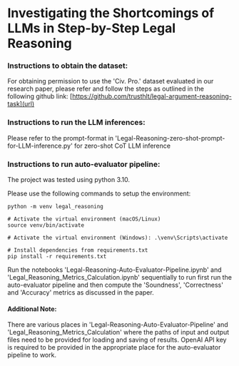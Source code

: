 # Investigating the Shortcomings of LLMs in Step-by-Step Legal Reasoning

### Instructions to obtain the dataset:
For obtaining permission to use the 'Civ. Pro.' dataset evaluated in our research paper, please refer and follow the steps as outlined in the following github link:
[https://github.com/trusthlt/legal-argument-reasoning-task](url)

### Instructions to run the LLM inferences:
Please refer to the prompt-format in 'Legal-Reasoning-zero-shot-prompt-for-LLM-inference.py' for zero-shot CoT LLM inference

### Instructions to run auto-evaluator pipeline:
The project was tested using python 3.10.

Please use the following commands to setup the environment:
```
python -m venv legal_reasoning

# Activate the virtual environment (macOS/Linux)
source venv/bin/activate

# Activate the virtual environment (Windows): .\venv\Scripts\activate

# Install dependencies from requirements.txt
pip install -r requirements.txt
```

Run the notebooks 'Legal-Reasoning-Auto-Evaluator-Pipeline.ipynb' and 'Legal_Reasoning_Metrics_Calculation.ipynb' sequentially to run first run the auto-evaluator pipeline and then compute the 'Soundness', 'Correctness' and 'Accuracy' metrics as discussed in the paper.

#### Additional Note:
There are various places in 'Legal-Reasoning-Auto-Evaluator-Pipeline' and 'Legal_Reasoning_Metrics_Calculation' where the paths of input and output files need to be provided for loading and saving of results. OpenAI API key is required to be provided in the appropriate place for the auto-evaluator pipeline to work.

